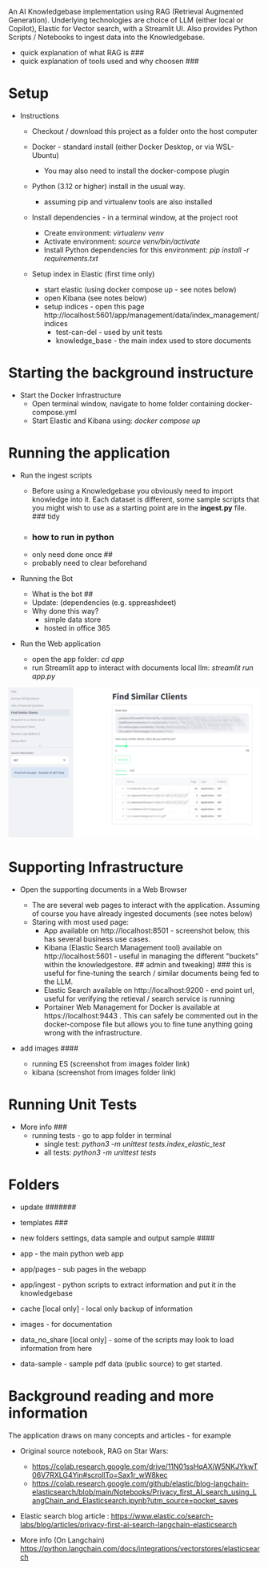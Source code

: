 An AI Knowledgebase implementation using RAG (Retrieval Augmented Generation). Underlying technologies are choice of LLM (either local or Copilot), Elastic for Vector search, with a Streamlit UI. Also provides Python Scripts / Notebooks to ingest data into the Knowledgebase.

* quick explanation of what RAG is ###
* quick explanation of tools used and why choosen ###

# Setup

* Instructions 
    * Checkout / download this project as a folder onto the host computer

    * Docker - standard install (either Docker Desktop, or via WSL-Ubuntu)
        * You may also need to install the docker-compose plugin 

    * Python (3.12 or higher) install in the usual way.
        * assuming pip and virtualenv tools are also installed

    * Install dependencies - in a terminal window, at the project root
        * Create environment: _virtualenv venv_
        * Activate environment: _source venv/bin/activate_
        * Install Python dependencies for this environment: _pip install -r requirements.txt_

    * Setup index in Elastic (first time only)
        * start elastic (using docker compose up - see notes below)
        * open Kibana (see notes below)
        * setup indices - open this page http://localhost:5601/app/management/data/index_management/indices
            * test-can-del - used by unit tests
            * knowledge_base - the main index used to store documents




# Starting the background instructure

* Start the Docker Infrastructure 
    * Open terminal window, navigate to home folder containing docker-compose.yml
    * Start Elastic and Kibana using: _docker compose up_



# Running the application

* Run the ingest scripts
    * Before using a Knowledgebase you obviously need to import knowledge into it. Each dataset is different, some sample scripts that you might wish to use as a starting point are in the **ingest.py** file. ### tidy
    * ### how to run in python ###
    * only need done once ##
    * probably need to clear beforehand

* Running the Bot
    * What is the bot ##
    * Update: (dependencies (e.g. sppreashdeet)
    * Why done this way?
        * simple data store
        * hosted in office 365


* Run the Web application
    * open the app folder: _cd app_
    * run Streamlit app to interact with documents local llm: _streamlit run app.py_

![Screenshot of Streamlit Web App](images/screenshot.jpg "Screenshot of Web App")




# Supporting Infrastructure

* Open the supporting documents  in a Web Browser
    *  The are several web pages to interact with the application. Assuming of course you have already ingested documents (see notes below)
    * Staring with most used page:
        * App available on http://localhost:8501 - screenshot below, this has several business use cases.
        * Kibana (Elastic Search Management tool) available on http://localhost:5601  - useful in managing the different "buckets" within the knowledgestore. ## admin and tweaking) ### this is useful for fine-tuning the search / similar documents being fed to the LLM.
        * Elastic Search available on  http://localhost:9200 - end point url, useful for verifying the retieval / search service is running
        * Portainer Web Management for Docker is available at https://localhost:9443 . This can safely be commented out in the docker-compose file but allows you to fine tune anything going wrong with the infrastructure.


* add images ####
    * running ES (screenshot from images folder link)
    * kibana (screenshot from images folder link)


# Running Unit Tests
* More info ###
    * running tests - go to app folder in terminal
        * single test: _python3 -m unittest tests.index_elastic_test_
        * all tests: _python3 -m unittest tests_

# Folders 
*  update #######

* templates ###
* new folders settings, data sample and output sample ####

* app - the main python web app
* app/pages - sub pages in the webapp
* app/ingest - python scripts to extract information and put it in the knowledgebase
* cache [local only] - local only backup of information
* images - for documentation
* data_no_share [local only] - some of the scripts may look to load information from here
* data-sample - sample pdf data (public source) to get started.


# Background reading and more information

The application draws on many concepts and articles - for example

* Original source notebook, RAG on Star Wars: 
    * https://colab.research.google.com/drive/11N01ssHqAXjW5NKJYkwT06V7RXLG4Yin#scrollTo=Sax1r_wW8kec
    * https://colab.research.google.com/github/elastic/blog-langchain-elasticsearch/blob/main/Notebooks/Privacy_first_AI_search_using_LangChain_and_Elasticsearch.ipynb?utm_source=pocket_saves

* Elastic search blog article : https://www.elastic.co/search-labs/blog/articles/privacy-first-ai-search-langchain-elasticsearch
* More info (On Langchain) https://python.langchain.com/docs/integrations/vectorstores/elasticsearch
